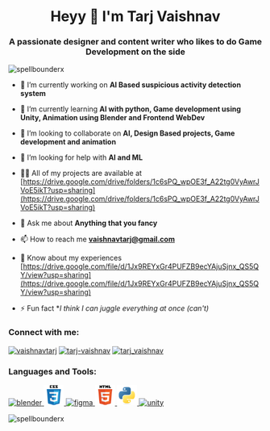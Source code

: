 <h1 align="center">Heyy 👋 I'm Tarj Vaishnav</h1>
<h3 align="center">A passionate designer and content writer who likes to do Game Development on the side</h3>

<p align="left"> <img src="https://komarev.com/ghpvc/?username=spellbounderx&label=Profile%20views&color=0e75b6&style=flat" alt="spellbounderx" /> </p>

- 🔭 I’m currently working on **AI Based suspicious activity detection system**

- 🌱 I’m currently learning **AI with python, Game development using Unity, Animation using Blender and Frontend WebDev**

- 👯 I’m looking to collaborate on **AI, Design Based projects, Game development and animation**

- 🤝 I’m looking for help with **AI and ML**

- 👨‍💻 All of my projects are available at [https://drive.google.com/drive/folders/1c6sPQ_wpOE3f_A22tg0VyAwrJVoE5ikT?usp=sharing](https://drive.google.com/drive/folders/1c6sPQ_wpOE3f_A22tg0VyAwrJVoE5ikT?usp=sharing)

- 💬 Ask me about **Anything that you fancy**

- 📫 How to reach me **vaishnavtarj@gmail.com**

- 📄 Know about my experiences [https://drive.google.com/file/d/1Jx9REYxGr4PUFZB9ecYAjuSjnx_QS5QY/view?usp=sharing](https://drive.google.com/file/d/1Jx9REYxGr4PUFZB9ecYAjuSjnx_QS5QY/view?usp=sharing)

- ⚡ Fun fact **I think I can juggle everything at once (*can't)**

<h3 align="left">Connect with me:</h3>
<p align="left">
<a href="https://twitter.com/vaishnavtarj" target="blank"><img align="center" src="https://raw.githubusercontent.com/rahuldkjain/github-profile-readme-generator/master/src/images/icons/Social/twitter.svg" alt="vaishnavtarj" height="30" width="40" /></a>
<a href="https://linkedin.com/in/tarj-vaishnav" target="blank"><img align="center" src="https://raw.githubusercontent.com/rahuldkjain/github-profile-readme-generator/master/src/images/icons/Social/linked-in-alt.svg" alt="tarj-vaishnav" height="30" width="40" /></a>
<a href="https://instagram.com/tarj_vaishnav" target="blank"><img align="center" src="https://raw.githubusercontent.com/rahuldkjain/github-profile-readme-generator/master/src/images/icons/Social/instagram.svg" alt="tarj_vaishnav" height="30" width="40" /></a>
</p>

<h3 align="left">Languages and Tools:</h3>
<p align="left"> <a href="https://www.blender.org/" target="_blank" rel="noreferrer"> <img src="https://download.blender.org/branding/community/blender_community_badge_white.svg" alt="blender" width="40" height="40"/> </a> <a href="https://www.w3schools.com/css/" target="_blank" rel="noreferrer"> <img src="https://raw.githubusercontent.com/devicons/devicon/master/icons/css3/css3-original-wordmark.svg" alt="css3" width="40" height="40"/> </a> <a href="https://www.figma.com/" target="_blank" rel="noreferrer"> <img src="https://www.vectorlogo.zone/logos/figma/figma-icon.svg" alt="figma" width="40" height="40"/> </a> <a href="https://www.w3.org/html/" target="_blank" rel="noreferrer"> <img src="https://raw.githubusercontent.com/devicons/devicon/master/icons/html5/html5-original-wordmark.svg" alt="html5" width="40" height="40"/> </a> <a href="https://www.python.org" target="_blank" rel="noreferrer"> <img src="https://raw.githubusercontent.com/devicons/devicon/master/icons/python/python-original.svg" alt="python" width="40" height="40"/> </a> <a href="https://unity.com/" target="_blank" rel="noreferrer"> <img src="https://www.vectorlogo.zone/logos/unity3d/unity3d-icon.svg" alt="unity" width="40" height="40"/> </a> </p>

<p><img align="center" src="https://github-readme-stats.vercel.app/api/top-langs?username=spellbounderx&show_icons=true&locale=en&layout=compact" alt="spellbounderx" /></p>
